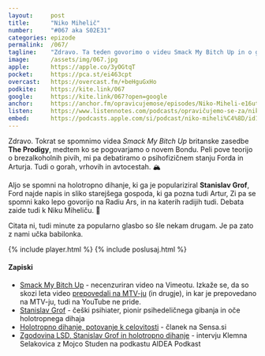 ```yaml
---
layout: 	post
title:  	"Niko Mihelič"
number: 	"#067 aka S02E31"
categories:	epizode
permalink:	/067/
tagline: 	"Zdravo. Ta teden govorimo o videu Smack My Bitch Up in o gorah. Citata ne prebere nihče, čeprav bi ga lahko Niko Mihelič. Mogoče ga bo še. ;)"
image:		/assets/img/067.jpg
apple:		https://apple.co/3yOGtqT
pocket:		https://pca.st/ei463cpt
overcast:	https://overcast.fm/+beHguGxHo
podkite:	https://kite.link/067
google:		https://kite.link/067?open=google
anchor:		https://anchor.fm/opravicujemose/episodes/Niko-Miheli-e16uthl
listen:		https://www.listennotes.com/podcasts/opravičujemo-se-za/niko-mihelič-XLjZmkOvNdx/embed/
embed:		https://podcasts.apple.com/si/podcast/niko-miheli%C4%8D/id1514750013?i=1000534410164
---
```


Zdravo. Tokrat se spomnimo videa _Smack My Bitch Up_ britanske zasedbe **The Prodigy**, medtem ko se pogovarjamo o novem Bondu. Peli pove teorijo o brezalkoholnih pivih, mi pa debatiramo o psihofizičnem stanju Forda in Arturja. Tudi o gorah, vrhovih in avtocestah. 🏔 

Aljo se spomni na holotropno dihanje, ki ga je populariziral **Stanislav Grof**, Ford najde napis in sliko starejšega gospoda, ki ga pozna tudi Artur, Zi pa se spomni kako lepo govorijo na Radiu Ars, in na katerih radijih tudi. Debata zaide tudi k Niku Miheliču. 🙌 

Citata ni, tudi minute za popularno glasbo so šle nekam drugam. Je pa zato z nami učka babilonka. 

{% include player.html %}
{% include poslusaj.html %}

<!--break-->

#### Zapiski

- [Smack My Bitch Up](https://vimeo.com/144850907) - necenzuriran video na Vimeotu. Izkaže se, da so skozi leta video [prepovedali na MTV-ju](https://en.wikipedia.org/wiki/Smack_My_Bitch_Up#Music_video) (in drugje), in kar je prepovedano na MTV-ju, tudi na YouTube ne pride.
- [Stanislav Grof](https://en.wikipedia.org/wiki/Stanislav_Grof) - češki psihiater, pionir psihedeličnega gibanja in oče holotropnega dihaja
- [Holotropno dihanje, potovanje k celovitosti](https://sensa.metropolitan.si/osebna-rast/holotropno-dihanje-potovanje-k-celovitosti/) - članek na Sensa.si 
- [Zgodovina LSD, Stanislav Grof in holotropno dihanje](https://www.youtube.com/watch?v=rAipTFGdJbo) - intervju Klemna Selakovica z Mojco Studen na podkastu AIDEA Podkast 
